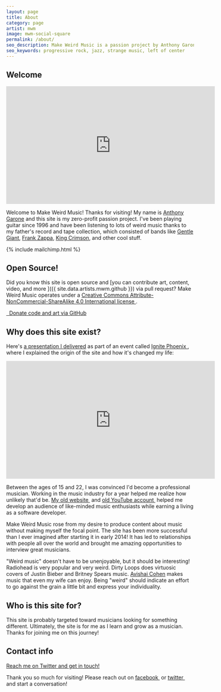 ```yaml
---
layout: page
title: About
category: page
artist: mwm
image: mwm-social-square
permalink: /about/
seo_description: Make Weird Music is a passion project by Anthony Garone showcasing unique and interesting lesser-known musicians.
seo_keywords: progressive rock, jazz, strange music, left of center
---
```

## Welcome

<div class="video-wrapper"><iframe width="560" height="315" src="https://www.youtube.com/embed/Bx1ebnUvwbs" frameborder="0" allowfullscreen></iframe></div>

Welcome to Make Weird Music! Thanks for visiting! My name is [Anthony Garone](/discover/anthony-garone) and this site is my zero-profit passion project. I've been playing guitar since 1996 and have been listening to lots of weird music thanks to my father's record and tape collection, which consisted of bands like [Gentle Giant](/discover/gentle-giant), [Frank Zappa](/discover/frank-zappa), [King Crimson](/discover/king-crimson), and other cool stuff.

{% include mailchimp.html %}

## Open Source!

Did you know this site is open source and [you can contribute art, content, video, and more&nbsp;<i class="non-mwm far fa-external-link-square"></i>]({{ site.data.artists.mwm.github }}) via pull request? Make Weird Music operates under a [Creative Commons Attribute-NonCommercial-ShareAlike 4.0 International license&nbsp;<i class="non-mwm far fa-external-link-square"></i>](http://creativecommons.org/licenses/by-nc-sa/4.0/).

<a class="donation-icon" href="http://github.com/MakeWeirdMusic">&nbsp;<i class="fa fa-github-square"></i> Donate code and art via GitHub</a>

## Why does this site exist?

Here's [a presentation I delivered](/share/ignite-phoenix/) as part of an event called [Ignite Phoenix&nbsp;<i class="non-mwm far fa-external-link-square"></i>](http://www.ignitephoenix.com/), where I explained the origin of the site and how it's changed my life:

<div class="video-wrapper"><iframe width="560" height="315" src="https://www.youtube.com/embed/YKqre-waCI8" frameborder="0" allowfullscreen></iframe></div>

Between the ages of 15 and 22, I was convinced I'd become a professional musician. Working in the music industry for a year helped me realize how unlikely that'd be. [My old website&nbsp;<i class="non-mwm far fa-external-link-square"></i>](http://garone.org) and [old YouTube account&nbsp;<i class="non-mwm far fa-external-link-square"></i>](http://youtube.com/agarone) helped me develop an audience of like-minded music enthusiasts while earning a living as a software developer.

Make Weird Music rose from my desire to produce content about music without making myself the focal point. The site has been more successful than I ever imagined after starting it in early 2014! It has led to relationships with people all over the world and brought me amazing opportunities to interview great musicians.

"Weird music" doesn't have to be unenjoyable, but it should be interesting! Radiohead is very popular and very weird. Dirty Loops does virtuosic covers of Justin Bieber and Britney Spears music. [Avishai Cohen](/discover/avishai-cohen) makes music that even my wife can enjoy. Being "weird" should indicate an effort to go against the grain a little bit and express your individuality.

## Who is this site for?

This site is probably targeted toward musicians looking for something different. Ultimately, the site is for me as I learn and grow as a musician. Thanks for joining me on this journey!

## Contact info

<script type="text/javascript" language="javascript">
<!--
// Email obfuscator script 2.1 by Tim Williams, University of Arizona
// Random encryption key feature by Andrew Moulden, Site Engineering Ltd
// This code is freeware provided these four comment lines remain intact
// A wizard to generate this code is at http://www.jottings.com/obfuscator/
{ coded = "DR8ZXRM@nDYuFu3LlnyT3g.gXn"
  key = "dahAwYrvE7x4MQV2o0WTtIugiRlDZSFfL96mNK5OqkXzCG8pyj3BJU1sHbecPn"
  shift=coded.length
  link=""
  for (i=0; i<coded.length; i++) {
    if (key.indexOf(coded.charAt(i))==-1) {
      ltr = coded.charAt(i)
      link += (ltr)
    }
    else {
      ltr = (key.indexOf(coded.charAt(i))-shift+key.length) % key.length
      link += (key.charAt(ltr))
    }
  }
document.write("<a class='donation-icon' href='mailto:"+link+"'><i class='fa fa-envelope'></i> Send me an email!</a>")
}
//-->
</script><noscript><a href="{{ site.data.artists.mwm.twitter }}" class="donation-icon"><i class="fa fa-envelope"></i> Reach me on Twitter and get in touch!</a></noscript>


Thank you so much for visiting! Please reach out on [facebook&nbsp;<i class="non-mwm far fa-external-link-square"></i>](http://facebook.com/MakeWeirdMusic) or [twitter&nbsp;<i class="non-mwm far fa-external-link-square"></i>](http://twitter.com/MakeWeirdMusic) and start a conversation!
